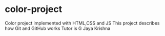 # color-project
Color project implemented with HTML,CSS and JS
This project describes how Git and GitHub works
Tutor is G Jaya Krishna
